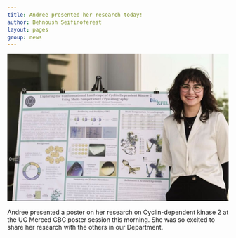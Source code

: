 ```yaml
---
title: Andree presented her research today! 
author: Behnoush Seifinoferest 
layout: pages
group: news
---
```


<span class="image fit"><img src="/images/2023-06-23-Andree-Poster.jpg" alt="" class="img-responsive"></span>

Andree presented a poster on her research on Cyclin-dependent kinase 2 at the UC Merced CBC poster session this morning. She was so excited to share her research with the others in our Department. 
